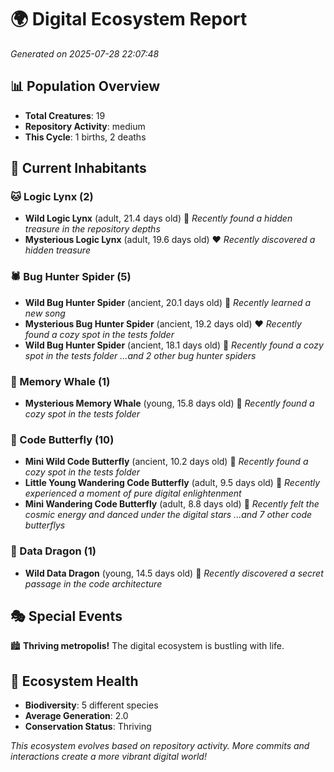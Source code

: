 # 🌍 Digital Ecosystem Report
*Generated on 2025-07-28 22:07:48*

## 📊 Population Overview
- **Total Creatures**: 19
- **Repository Activity**: medium
- **This Cycle**: 1 births, 2 deaths

## 👥 Current Inhabitants

### 🐱 Logic Lynx (2)
- **Wild Logic Lynx** (adult, 21.4 days old) 💛
  *Recently found a hidden treasure in the repository depths*
- **Mysterious Logic Lynx** (adult, 19.6 days old) ❤️
  *Recently discovered a hidden treasure*

### 🕷️ Bug Hunter Spider (5)
- **Wild Bug Hunter Spider** (ancient, 20.1 days old) 💛
  *Recently learned a new song*
- **Mysterious Bug Hunter Spider** (ancient, 19.2 days old) ❤️
  *Recently found a cozy spot in the tests folder*
- **Wild Bug Hunter Spider** (ancient, 18.1 days old) 💛
  *Recently found a cozy spot in the tests folder*
  *...and 2 other bug hunter spiders*

### 🐋 Memory Whale (1)
- **Mysterious Memory Whale** (young, 15.8 days old) 💚
  *Recently found a cozy spot in the tests folder*

### 🦋 Code Butterfly (10)
- **Mini Wild Code Butterfly** (ancient, 10.2 days old) 💚
  *Recently found a cozy spot in the tests folder*
- **Little Young Wandering Code Butterfly** (adult, 9.5 days old) 💚
  *Recently experienced a moment of pure digital enlightenment*
- **Mini Wandering Code Butterfly** (adult, 8.8 days old) 💚
  *Recently felt the cosmic energy and danced under the digital stars*
  *...and 7 other code butterflys*

### 🐉 Data Dragon (1)
- **Wild Data Dragon** (young, 14.5 days old) 💚
  *Recently discovered a secret passage in the code architecture*

## 🎭 Special Events

🏙️ **Thriving metropolis!** The digital ecosystem is bustling with life.

## 🔬 Ecosystem Health
- **Biodiversity**: 5 different species
- **Average Generation**: 2.0
- **Conservation Status**: Thriving

*This ecosystem evolves based on repository activity. More commits and interactions create a more vibrant digital world!*